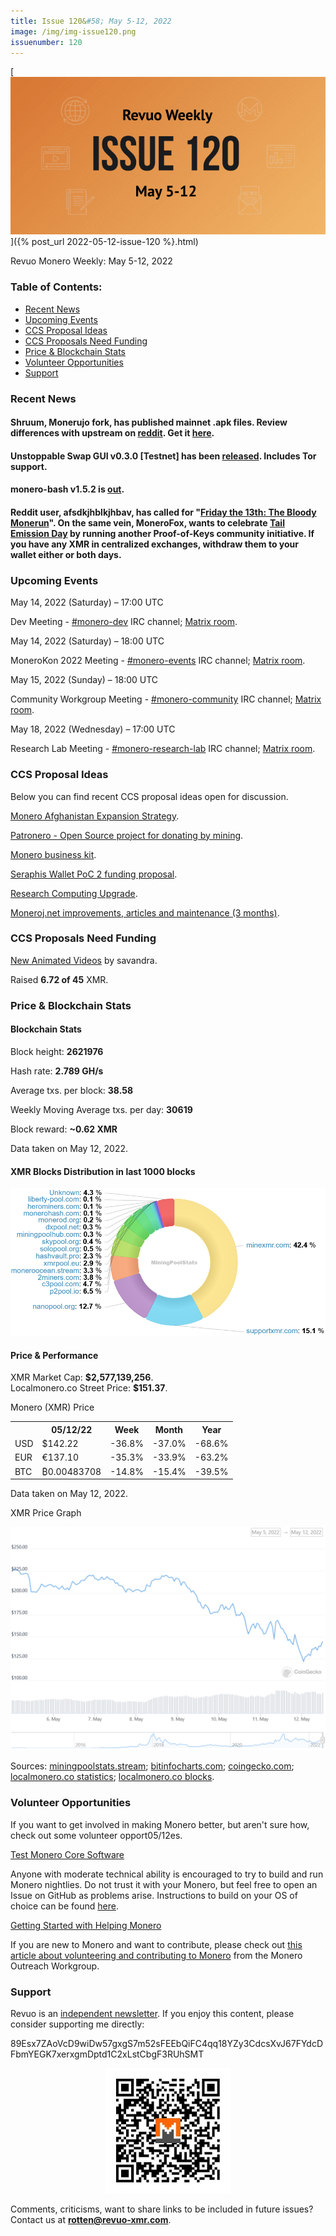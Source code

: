 ```yaml
---
title: Issue 120&#58; May 5-12, 2022
image: /img/img-issue120.png
issuenumber: 120
---
```

[<img src="/img/img-issue120.png" alt="Revuo Monero Weekly #120 Slide" class="img-lead">]({% post_url 2022-05-12-issue-120 %}.html)

<p class="text-lead">Revuo Monero Weekly: May 5-12, 2022</p>
<!--more-->

<h3>Table of Contents:</h3>
<ul class="contents">
    <li><a href="#news">Recent News</a></li>
    <li><a href="#events">Upcoming Events</a></li>
    <li><a href="#ideas">CCS Proposal Ideas</a></li>
    <li><a href="#proposals">CCS Proposals Need Funding</a></li>
    <li><a href="#stats">Price & Blockchain Stats</a></li>
    <li><a href="#volunteer">Volunteer Opportunities</a></li>
    <li><a href="#support">Support</a></li>
</ul>

<h3 id="news">Recent News</h3>

<div class="newsbyte">
    <h4>Shruum, Monerujo fork, has published mainnet .apk files. Review differences with upstream on <a href="https://teddit.adminforge.de/r/Monero/comments/ujwiag/shruum_wallet_mainnet_apk_released_a_monerujo/" target="_blank">reddit</a>. Get it <a href="https://mayumi.one/" target="_blank">here</a>.</h4>
</div>

<div class="newsbyte">
    <h4>Unstoppable Swap GUI v0.3.0 [Testnet] has been <a href="https://github.com/UnstoppableSwap/unstoppableswap-gui/releases/tag/v0.3.0" target="_blank">released</a>. Includes Tor support.</h4>
</div>

<div class="newsbyte">
    <h4>monero-bash v1.5.2 is <a href="https://github.com/hinto-janaiyo/monero-bash/releases/tag/v1.5.2" target="_blank">out</a>.</h4>
</div>

<div class="newsbyte">
    <h4>Reddit user, afsdkjhblkjhbav, has called for "<a href="https://teddit.adminforge.de/r/Monero/comments/unyuqw/friday_the_13th_the_bloody_monerun/" target="_blank">Friday the 13th: The Bloody Monerun</a>". On the same vein, MoneroFox, wants to celebrate <a href="https://teddit.adminforge.de/r/Monero/comments/unaifx/monerorun2_tail_emission_day_june_8th_celebration/" target="_blank">Tail Emission Day</a> by running another Proof-of-Keys community initiative. If you have any XMR in centralized exchanges, withdraw them to your wallet either or both days.</h4>
</div>

<h3 id="events">Upcoming Events</h3>

<div class="event">
    <p class="date" markdown="1">May 14, 2022 (Saturday) – 17:00 UTC</p>
    <p markdown="1">Dev Meeting - <a href="irc://irc.libera.chat/#monero-dev" target="_blank">#monero-dev</a> IRC channel; <a href="https://matrix.to/#/#monero-dev:monero.social" target="_blank">Matrix room</a>.</p>
</div>

<div class="event">
    <p class="date" markdown="1">May 14, 2022 (Saturday) – 18:00 UTC</p>
    <p markdown="1">MoneroKon 2022 Meeting - <a href="irc://irc.libera.chat/#monero-events" target="_blank">#monero-events</a> IRC channel; <a href="https://matrix.to/#/#monero-events:monero.social" target="_blank">Matrix room</a>.</p>
</div>

<div class="event">
    <p class="date" markdown="1">May 15, 2022 (Sunday) – 18:00 UTC</p>
    <p markdown="1">Community Workgroup Meeting - <a href="irc://irc.libera.chat/#monero-community" target="_blank">#monero-community</a> IRC channel; <a href="https://matrix.to/#/#monero-community:monero.social" target="_blank">Matrix room</a>.</p>
</div>

<div class="event">
    <p class="date" markdown="1">May 18, 2022 (Wednesday) – 17:00 UTC</p>
    <p markdown="1">Research Lab Meeting - <a href="irc://irc.libera.chat/#monero-research-lab" target="_blank">#monero-research-lab</a> IRC channel; <a href="https://matrix.to/#/#monero-research-lab:monero.social" target="_blank">Matrix room</a>.</p>
</div>

<h3 id="ideas">CCS Proposal Ideas</h3>

<p>Below you can find recent CCS proposal ideas open for discussion.</p>

<div class="proposal">
<p><a href="https://repo.getmonero.org/monero-project/ccs-proposals/-/merge_requests/282" target="_blank">Monero Afghanistan Expansion Strategy</a>.</p>
</div>

<div class="proposal">
<p><a href="https://repo.getmonero.org/monero-project/ccs-proposals/-/merge_requests/310" target="_blank">Patronero - Open Source project for donating by mining</a>.</p>
</div>

<div class="proposal">
<p><a href="https://repo.getmonero.org/monero-project/ccs-proposals/-/merge_requests/311" target="_blank">Monero business kit</a>.</p>
</div>

<div class="proposal">
<p><a href="https://repo.getmonero.org/monero-project/ccs-proposals/-/merge_requests/314" target="_blank">Seraphis Wallet PoC 2 funding proposal</a>.</p>
</div>

<div class="proposal">
<p><a href="https://repo.getmonero.org/monero-project/ccs-proposals/-/merge_requests/317" target="_blank">Research Computing Upgrade</a>.</p>
</div>

<div class="proposal">
<p><a href="https://repo.getmonero.org/monero-project/ccs-proposals/-/merge_requests/318" target="_blank">Moneroj.net improvements, articles and maintenance (3 months)</a>.</p>
</div>

<h3 id="proposals">CCS Proposals Need Funding</h3>

<div class="proposal">
    <p><a href="https://ccs.getmonero.org/proposals/savandra-videos-for-monero.html" target="_blank">New Animated Videos</a> by savandra.</p>
    <p>Raised <b>6.72 of 45</b> XMR.</p>
</div>

<h3 id="stats">Price & Blockchain Stats</h3>

<h4 class="stat">Blockchain Stats</h4>

<div class="bcstats">
    <p>Block height: <b>2621976</b></p>
    <p>Hash rate: <b>2.789 GH/s</b></p>
    <p>Average txs. per block: <b>38.58</b></p>
    <p>Weekly Moving Average txs. per day: <b>30619</b></p>
    <p>Block reward: <b>~0.62 XMR</b></p>
</div>
<p class="note">Data taken on May 12, 2022.</p>

<h4 class="stat">XMR Blocks Distribution in last 1000 blocks</h4>
<p><img src="/img/hashrate-pool-distribution-0512.png" alt="Hashrate Pool Distribution Pie Chart"/></p>

<h4 class="stat" id="price-stat">Price & Performance</h4>

<div class="price-intro">XMR Market Cap: <b>$2,577,139,256</b>.<br/>Localmonero.co Street Price: <b>$151.37</b>.</div>

<p class="table-title">Monero (XMR) Price</p>
<table class="price-table">
  <tr class="row1">
    <th></th>
    <th>05/12/22</th>
    <th>Week</th>
    <th>Month</th>
    <th>Year</th>
  </tr>
  <tr>
    <td data-th="XMR to">USD</td>
    <td data-th="05/12/22">$142.22</td>
    <td data-th="Week" class="red">-36.8%</td>
    <td data-th="Month" class="red">-37.0%</td>
    <td data-th="Year" class="red">-68.6%</td>
  </tr>
  <tr class="row3">
    <td data-th="XMR to">EUR</td>
    <td data-th="05/12/22">€137.10</td>
    <td data-th="Week" class="red">-35.3%</td>
    <td data-th="Month" class="red">-33.9%</td>
    <td data-th="Year" class="red">-63.2%</td>
  </tr>
  <tr>
    <td data-th="XMR to">BTC</td>
    <td data-th="05/12/22">₿0.00483708</td>
    <td data-th="Week" class="red">-14.8%</td>
    <td data-th="Month" class="red">-15.4%</td>
    <td data-th="Year" class="red">-39.5%</td>
  </tr>
</table>
<p class="note">Data taken on May 12, 2022.</p>

<p class="table-title">XMR Price Graph</p>

![XMR Price Graph 05/05/22-05/12/22](/img/weekly-chart-0512.png "XMR Price Graph 05/05/22-05/12/22") 

Sources: <a href="https://miningpoolstats.stream/monero" target="_blank">miningpoolstats.stream</a>; <a href="https://bitinfocharts.com/monero/" target="_blank">bitinfocharts.com</a>; <a href="https://www.coingecko.com/en/coins/monero" target="_blank">coingecko.com</a>; <a href="https://localmonero.co/statistics" target="_blank">localmonero.co statistics</a>; <a href="https://localmonero.co/blocks" target="_blank">localmonero.co blocks</a>.

<h3 id="volunteer">Volunteer Opportunities</h3>

<p>If you want to get involved in making Monero better, but aren't sure how, check out some volunteer opport05/12es.</p>

<div class="newsbyte">
    <p class="date"><a href="https://github.com/monero-project/monero" target="_blank">Test Monero Core Software</a></p>
    <p>Anyone with moderate technical ability is encouraged to try to build and run Monero nightlies. Do not trust it with your Monero, but feel free to open an Issue on GitHub as problems arise. Instructions to build on your OS of choice can be found <a href="https://github.com/monero-project/monero#compiling-monero-from-source" target="_blank">here</a>. </p>
</div>

<div class="newsbyte">
    <p class="date"><a href="https://github.com/monero-project/monero" target="_blank">Getting Started with Helping Monero</a></p>
    <p>If you are new to Monero and want to contribute, please check out <a href="https://www.monerooutreach.org/stories/getting-started-helping-monero.php" target="_blank">this article about volunteering and contributing to Monero</a> from the Monero Outreach Workgroup. </p>
</div>

<h3 id="support">Support</h3>

<p markdown="1">Revuo is an <a href="https://revuo-xmr.com/support/">independent newsletter</a>. If you enjoy this content, please consider supporting me directly:</p>

<p class="address" markdown="1">89Esx7ZAoVcD9wiDw57gxgS7m52sFEEbQiFC4qq18YZy3CdcsXvJ67FYdcDFbmYEGK7xerxgmDptd1C2xLstCbgF3RUhSMT</p>

<p><center><a href="monero:89Esx7ZAoVcD9wiDw57gxgS7m52sFEEbQiFC4qq18YZy3CdcsXvJ67FYdcDFbmYEGK7xerxgmDptd1C2xLstCbgF3RUhSMT" class="qr"><img src="/img/donate-monero.jpg" style="max-width: 200px;"/></a></center></p>

Comments, criticisms, want to share links to be included in future issues? Contact us at **rotten@revuo-xmr.com**.